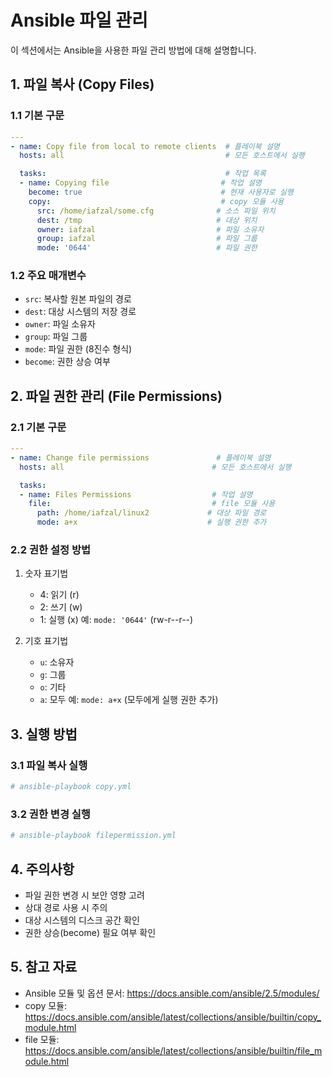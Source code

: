 # Ansible 파일 관리

이 섹션에서는 Ansible을 사용한 파일 관리 방법에 대해 설명합니다.

## 1. 파일 복사 (Copy Files)

### 1.1 기본 구문
```yaml
---
- name: Copy file from local to remote clients  # 플레이북 설명
  hosts: all                                    # 모든 호스트에서 실행

  tasks:                                        # 작업 목록
  - name: Copying file                         # 작업 설명
    become: true                               # 현재 사용자로 실행
    copy:                                      # copy 모듈 사용
      src: /home/iafzal/some.cfg              # 소스 파일 위치
      dest: /tmp                              # 대상 위치
      owner: iafzal                           # 파일 소유자
      group: iafzal                           # 파일 그룹
      mode: '0644'                            # 파일 권한
```

### 1.2 주요 매개변수
- `src`: 복사할 원본 파일의 경로
- `dest`: 대상 시스템의 저장 경로
- `owner`: 파일 소유자
- `group`: 파일 그룹
- `mode`: 파일 권한 (8진수 형식)
- `become`: 권한 상승 여부

## 2. 파일 권한 관리 (File Permissions)

### 2.1 기본 구문
```yaml
---
- name: Change file permissions               # 플레이북 설명
  hosts: all                                 # 모든 호스트에서 실행

  tasks:
  - name: Files Permissions                  # 작업 설명
    file:                                    # file 모듈 사용
      path: /home/iafzal/linux2             # 대상 파일 경로
      mode: a+x                             # 실행 권한 추가
```

### 2.2 권한 설정 방법
1. 숫자 표기법
   - 4: 읽기 (r)
   - 2: 쓰기 (w)
   - 1: 실행 (x)
   예: `mode: '0644'` (rw-r--r--)

2. 기호 표기법
   - `u`: 소유자
   - `g`: 그룹
   - `o`: 기타
   - `a`: 모두
   예: `mode: a+x` (모두에게 실행 권한 추가)

## 3. 실행 방법

### 3.1 파일 복사 실행
```bash
# ansible-playbook copy.yml
```

### 3.2 권한 변경 실행
```bash
# ansible-playbook filepermission.yml
```

## 4. 주의사항
- 파일 권한 변경 시 보안 영향 고려
- 상대 경로 사용 시 주의
- 대상 시스템의 디스크 공간 확인
- 권한 상승(become) 필요 여부 확인

## 5. 참고 자료
- Ansible 모듈 및 옵션 문서:
  https://docs.ansible.com/ansible/2.5/modules/
- copy 모듈: https://docs.ansible.com/ansible/latest/collections/ansible/builtin/copy_module.html
- file 모듈: https://docs.ansible.com/ansible/latest/collections/ansible/builtin/file_module.html 